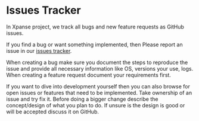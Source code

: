 # Issues Tracker

In Xpanse project, we track all bugs and new feature requests as GitHub issues.

If you find a bug or want something implemented, then Please report an issue in
our [issues tracker](https://github.com/eclipse-xpanse/xpanse/issues).

When creating a bug make sure you document the steps to reproduce the issue and provide all necessary information like
OS, versions your use, logs. When creating a feature request document your requirements first.

If you want to dive into development yourself then you can also browse for open issues or features that need to be
implemented. Take ownership of an issue and try fix it. Before doing a bigger change describe the concept/design of what
you plan to do. If unsure is the design is good or will be accepted discuss it on GitHub.
